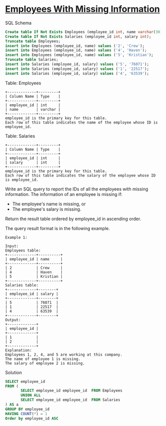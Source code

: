 # [Employees With Missing Information](https://leetcode.com/problems/employees-with-missing-information/)

SQL Schema
```sql
Create table If Not Exists Employees (employee_id int, name varchar(30));
Create table If Not Exists Salaries (employee_id int, salary int);
Truncate table Employees;
insert into Employees (employee_id, name) values ('2', 'Crew');
insert into Employees (employee_id, name) values ('4', 'Haven');
insert into Employees (employee_id, name) values ('5', 'Kristian');
Truncate table Salaries;
insert into Salaries (employee_id, salary) values ('5', '76071');
insert into Salaries (employee_id, salary) values ('1', '22517');
insert into Salaries (employee_id, salary) values ('4', '63539');
```

Table: Employees
```
+-------------+---------+
| Column Name | Type    |
+-------------+---------+
| employee_id | int     |
| name        | varchar |
+-------------+---------+
employee_id is the primary key for this table.
Each row of this table indicates the name of the employee whose ID is employee_id.
```

Table: Salaries
```
+-------------+---------+
| Column Name | Type    |
+-------------+---------+
| employee_id | int     |
| salary      | int     |
+-------------+---------+
employee_id is the primary key for this table.
Each row of this table indicates the salary of the employee whose ID is employee_id.
``` 

Write an SQL query to report the IDs of all the employees with missing information. The information of an employee is missing if:

- The employee's name is missing, or
- The employee's salary is missing.

Return the result table ordered by employee_id in ascending order.

The query result format is in the following example.

```
Example 1:

Input: 
Employees table:
+-------------+----------+
| employee_id | name     |
+-------------+----------+
| 2           | Crew     |
| 4           | Haven    |
| 5           | Kristian |
+-------------+----------+
Salaries table:
+-------------+--------+
| employee_id | salary |
+-------------+--------+
| 5           | 76071  |
| 1           | 22517  |
| 4           | 63539  |
+-------------+--------+
Output: 
+-------------+
| employee_id |
+-------------+
| 1           |
| 2           |
+-------------+
Explanation: 
Employees 1, 2, 4, and 5 are working at this company.
The name of employee 1 is missing.
The salary of employee 2 is missing.
```
Solution
```sql
SELECT employee_id
FROM (
       SELECT employee_id employee_id  FROM Employees
       UNION ALL
       SELECT employee_id employee_id  FROM Salaries
) AS a
GROUP BY employee_id  
HAVING COUNT(*) = 1 
Order by employee_id ASC
```